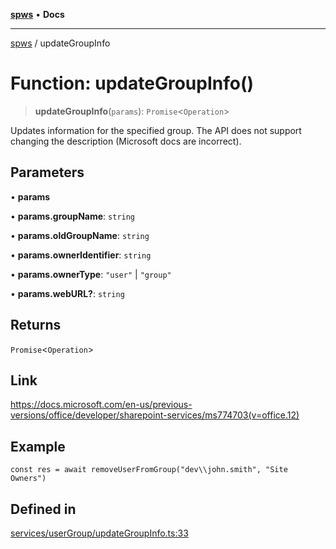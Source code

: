 [**spws**](../README.md) • **Docs**

***

[spws](../globals.md) / updateGroupInfo

# Function: updateGroupInfo()

> **updateGroupInfo**(`params`): `Promise`\<`Operation`\>

Updates information for the specified group. The API does not support changing the description (Microsoft docs are incorrect).

## Parameters

• **params**

• **params.groupName**: `string`

• **params.oldGroupName**: `string`

• **params.ownerIdentifier**: `string`

• **params.ownerType**: `"user"` \| `"group"`

• **params.webURL?**: `string`

## Returns

`Promise`\<`Operation`\>

## Link

https://docs.microsoft.com/en-us/previous-versions/office/developer/sharepoint-services/ms774703(v=office.12)

## Example

```
const res = await removeUserFromGroup("dev\\john.smith", "Site Owners")
```

## Defined in

[services/userGroup/updateGroupInfo.ts:33](https://github.com/rlking1985/spws/blob/96ed2330ff15e8f8eb88949aa126d8a29c8f97dc/src/services/userGroup/updateGroupInfo.ts#L33)
